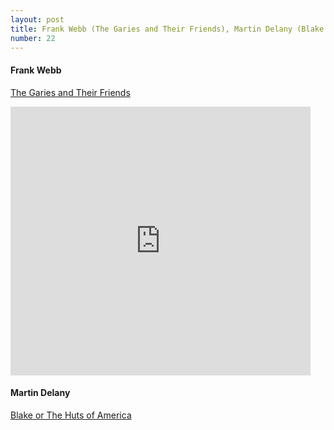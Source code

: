 ```yaml
---
layout: post
title: Frank Webb (The Garies and Their Friends), Martin Delany (Blake or The Huts of America)
number: 22
---
```


<div class="writer">
	<h4>Frank Webb</h4>
	<p class="class-info"><a class="class-info-link" href="https://archive.org/details/gariesandtheirf00webbgoog" target="_blank">The Garies and Their Friends</a></p>
	<iframe src='https://archive.org/stream/gariesandtheirf00webbgoog?ui=embed#mode/2up' width='480px' height='430px' frameborder='0' ></iframe>
</div>

<div class="writer">
	<h4>Martin Delany</h4>
	<p class="class-info"><a class="class-info-link" href="http://utc.iath.virginia.edu/africam/blakehp.html" target="_blank">Blake or The Huts of America</a></p>
</div>
